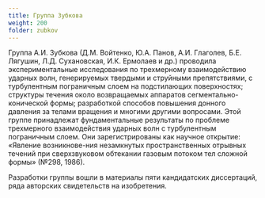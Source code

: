 ```yaml
---
title: Группа Зубкова
weight: 200
folder: zubkov
---
```


Группа А.И. Зубкова (Д.М. Войтенко, Ю.А. Панов, А.И. Глаголев, Б.Е. Лягушин, Л.Д. Сухановская, И.К. Ермолаев и др.) проводила экспериментальные исследования по трехмерному взаимодействию ударных волн, генерируемых твердыми и струйными препятствиями, с турбулентным пограничным слоем на подстилающих поверхностях; структуры течения около возвращаемых аппаратов сегментально-конической формы; разработкой способов повышения донного давления за телами вращения и многими другими вопросами.
Этой группе принадлежат фундаментальные результаты по проблеме трехмерного взаимодействия ударных волн с турбулентным пограничным слоем. Они зарегистрированы как научное открытие: «Явление возникнове-ния незамкнутых пространственных отрывных течений при сверхзвуковом обтекании газовым потоком тел сложной формы» (№298, 1986).

Разработки группы вошли в материалы пяти кандидатских диссертаций, ряда авторских свидетельств на изобретения.
